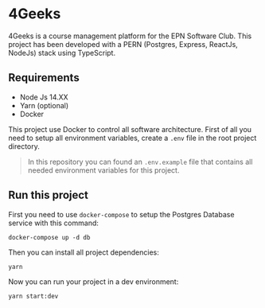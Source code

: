# 4Geeks
4Geeks is a course management platform for the EPN Software Club.
This project has been developed with a PERN (Postgres, Express, ReactJs, NodeJs) stack using TypeScript.
## Requirements
- Node Js 14.XX
- Yarn (optional)
- Docker

This project use Docker to control all software architecture.
First of all you need to setup all environment variables, create a `.env` file in the root project directory.
> In this repository you can found an `.env.example` file that contains all needed environment variables for this project.

## Run this project
First you need to use `docker-compose` to setup the Postgres Database service with this command:
```
docker-compose up -d db
```
Then you can install all project dependencies:
```
yarn
```
Now you can run your project in a dev environment:
```
yarn start:dev
```